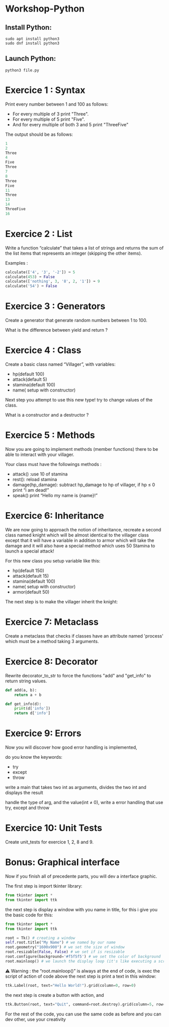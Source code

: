 # Workshop-Python

## Install Python:

```
sudo apt install python3
sudo dnf install python3

```

## Launch Python:
```
python3 file.py
```
# Exercice 1 : Syntax

Print every number between 1 and 100 as follows:

- For every multiple of 3 print "Three".
- For every multiple of 5 print "Five".
- And for every multiple of both 3 and 5 print "ThreeFive"

The output should be as follows:

```py
1
2
Three
4
Five
Three
7
8
Three
Five
11
Three
13
14
ThreeFive
16

```
# Exercice 2 : List

Write a function “calculate” that takes a list of strings and
returns the sum of the list items that represents an integer (skipping the other items).

Examples :

```py
calculate(['4', '3', '-2']) ➞ 5
calculate(453) ➞ False
calculate(['nothing', 3, '8', 2, '1']) ➞ 9
calculate('54') ➞ False
```
# Exercice 3 : Generators

Create a generator that generate random numbers between 1 to 100.

What is the difference between yield and return ?

# Exercice 4 : Class

Create a basic class named “Villager”, with variables:

- hp(default 100)
- attack(default 5)
- stamina(default 100)
- name( setup with constructor)

Next step you attempt to use this new type! try to change values of the class.

What is a constructor and a destructor ?

# Exercice 5 : Methods

Now you are going to implement methods (member functions) there to be able to interact with your villager.

Your class must have the followings methods :

- attack() :use 10 of stamina
- rest(): reload stamina
- damage(hp_damage): subtract hp_damage to hp of villager, if hp ≤ 0 print “i am dead!”
- speak() print “Hello my name is {name}!”

# Exercice 6: Inheritance

We are now going to approach the notion of inheritance, recreate a second class named knight which will be almost identical to the villager class except that it will have a variable in addition to armor which will take the damage and it will also have a special method which uses 50 Stamina to launch a special attack!

For this new class you setup variable like this:

- hp(default 150)
- attack(default 15)
- stamina(default 100)
- name( setup with constructor)
- armor(default 50)

The next step is to make the villager inherit the knight:

# Exercice 7: Metaclass

Create a metaclass that checks if classes have an attribute named 'process' which must be a method taking 3 arguments.

# Exercice 8: Decorator

Rewrite decorator_to_str to force the functions "add" and "get_info" to return string values.

```python
def add(a, b):
    return a + b

def get_info(d):
    print(d['info'])
    return d['info']
```

# Exercice 9: Errors

Now you will discover how good error handling is implemented,

do you know the keywords:

- try
- except
- throw

write a main that takes two int as arguments, divides the two int and displays the result

handle the type of arg, and the value(int ≠ 0), write a error handling that use try, except and throw

# Exercice 10: Unit Tests

Create unit_tests for exercice 1, 2, 8 and 9.

# Bonus: Graphical interface

Now if you finish all of precedente parts, you will dev a interface graphic.

The first step is import tkinter library:

```python
from tkinter import *
from tkinter import ttk
```

the next step is display a window with you name in title, for this i give you the basic code for this:

```python
from tkinter import *
from tkinter import ttk

root = Tk() # creating a window
self.root.title("My Name") # we named by our name
root.geometry("1600x900") # we set the size of window
root.resizable(False, False) # we set if is resizable 
root.configure(background='#f5f5f5') # we set the color of background
root.mainloop() # we launch the display loop (it's like executing a script)
```

⚠️ Warning : the “root.mainloop()” is always at the end of code, is exec the script of action of code above
the next step is print a text in this window:

```python
ttk.Label(root, text="Hello World!").grid(column=0, row=0)
```

the next step is create a button with action,  and 

```python
ttk.Button(root, text="Quit", command=root.destroy).grid(column=5, row=2)
```

For the rest of the code, you can use the same code as before and you can dev other, use your creativity